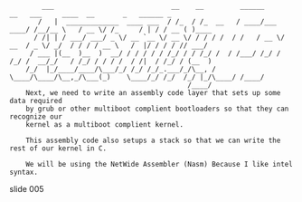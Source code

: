             ___                             __    __         ______          __   ___     ____  __       _   ______ _
           /   |  _____________  ____ ___  / /_  / /_  __   / ____/___  ____/ /__/__ \   / __ \/ /_     / | / / __ ( )____
          / /| | / ___/ ___/ _ \/ __ `__ \/ __ \/ / / / /  / /   / __ \/ __  / _ \/ _/  / / / / __ \   /  |/ / / / // ___/
         / ___ |(__  )__  )  __/ / / / / / /_/ / / /_/ /  / /___/ /_/ / /_/ /  __/_/   / /_/ / / / /  / /|  / /_/ / (__  )
        /_/  |_/____/____/\___/_/ /_/ /_/_.___/_/\__, /   \____/\____/\__,_/\___(_)    \____/_/ /_/  /_/ |_/\____/ /____/
                                                /____/
        Next, we need to write an assembly code layer that sets up some data required
        by grub or other multiboot complient bootloaders so that they can recognize our
        kernel as a multiboot complient kernel.

        This assembly code also setups a stack so that we can write the rest of our kernel in C.

        We will be using the NetWide Assembler (Nasm) Because I like intel syntax.

















































































slide 005
